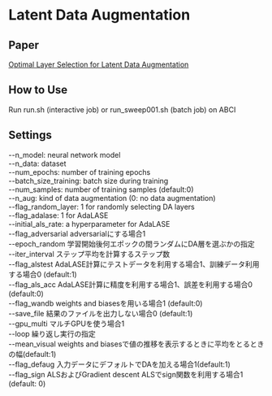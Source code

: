 # Latent Data Augmentation


## Paper
[Optimal Layer Selection for Latent Data Augmentation](https://arxiv.org/abs/2408.13426)

## How to Use
Run run.sh (interactive job) or run_sweep001.sh (batch job) on ABCI

## Settings 
--n_model: neural network model   
--n_data: dataset  
--num_epochs: number of training epochs  
--batch_size_training: batch size during training  
--num_samples: number of training samples (default:0)  
--n_aug: kind of data augmentation (0: no data augmentation)  
--flag_random_layer: 1 for randomly selecting DA layers  
--flag_adalase: 1 for AdaLASE  
--initial_als_rate: a hyperparameter for AdaLASE  
--flag_adversarial adversarialにする場合1  
--epoch_random 学習開始後何エポックの間ランダムにDA層を選ぶかの指定  
--iter_interval ステップ平均を計算するステップ数  
--flag_alstest AdaLASE計算にテストデータを利用する場合1、訓練データ利用する場合0 (default:1)  
--flag_als_acc AdaLASE計算に精度を利用する場合1、誤差を利用する場合0 (default:0)  
--flag_wandb weights and biasesを用いる場合1 (default:0)  
--save_file 結果のファイルを出力しない場合0 (default:1)  
--gpu_multi マルチGPUを使う場合1  
--loop 繰り返し実行の指定  
--mean_visual weights and biasesで値の推移を表示するときに平均をとるときの幅(default:1)  
--flag_defaug 入力データにデフォルトでDAを加える場合1(default:1)  
--flag_sign ALSおよびGradient descent ALSでsign関数を利用する場合1 (default: 0)  
  
